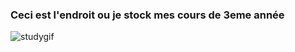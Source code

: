 ### Ceci est l'endroit ou je stock mes cours de 3eme année

![studygif](https://media.giphy.com/media/KDYB0cH4HW8xc3VIAx/giphy.gif)